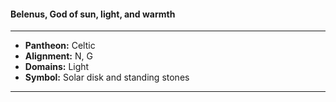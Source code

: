 #### Belenus, God of sun, light, and warmth
___

- **Pantheon:** Celtic
- **Alignment:** N, G
- **Domains:** Light
- **Symbol:** Solar disk and standing stones
___
